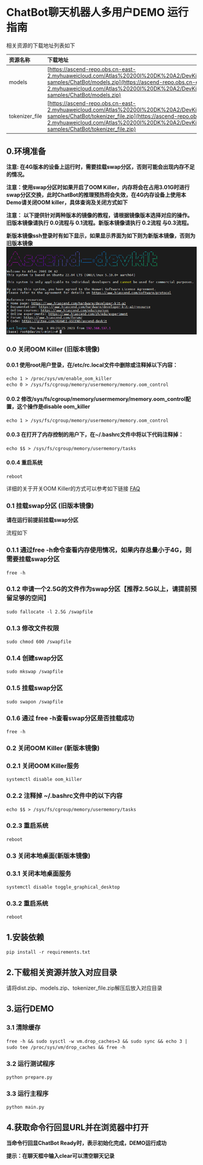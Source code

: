 # ChatBot聊天机器人多用户DEMO 运行指南

相关资源的下载地址列表如下

| 资源名称                    | 下载地址                                                                                                                                                                                                                                                                                                     |
|:------------------------|:---------------------------------------------------------------------------------------------------------------------------------------------------------------------------------------------------------------------------------------------------------------------------------------------------------|
| models                  | [https://ascend-repo.obs.cn-east-2.myhuaweicloud.com/Atlas%20200I%20DK%20A2/DevKit/samples/23.0.RC1/e2e-samples/ChatBot/models.zip](https://ascend-repo.obs.cn-east-2.myhuaweicloud.com/Atlas%20200I%20DK%20A2/DevKit/samples/23.0.RC1/e2e-samples/ChatBot/models.zip)                                   |
| tokenizer_file          | [https://ascend-repo.obs.cn-east-2.myhuaweicloud.com/Atlas%20200I%20DK%20A2/DevKit/samples/23.0.RC1/e2e-samples/ChatBot/tokenizer_file.zip](https://ascend-repo.obs.cn-east-2.myhuaweicloud.com/Atlas%20200I%20DK%20A2/DevKit/samples/23.0.RC1/e2e-samples/ChatBot/tokenizer_file.zip)                   |

## 0.环境准备

**注意: 在4G版本的设备上运行时，需要挂载swap分区，否则可能会出现内存不足的情况。**

**注意：使用swap分区时如果开启了OOM Killer，内存将会在占用3.01G时进行swap分区交换，此时ChatBot的推理预热将会失效，在4G内存设备上使用本Demo请关闭OOM
killer，具体查询及关闭方式如下**

**注意： 以下提供针对两种版本的镜像的教程，请根据镜像版本选择对应的操作。旧版本镜像请执行 0.0流程与 0.1流程。新版本镜像请执行
0.2流程 与0.3流程。**

**新版本镜像ssh登录时有如下显示，如果显示界面为如下则为新版本镜像，否则为旧版本镜像**
![新版本镜像登录图片](../../recourse/images/login_image.png)

### 0.0 关闭OOM Killer (旧版本镜像)

#### 0.0.1 使用root用户登录，在/etc/rc.local文件中删除或注释掉以下内容：

```shell 
echo 1 > /proc/sys/vm/enable_oom_killer
echo 0 > /sys/fs/cgroup/memory/usermemory/memory.oom_control
```

#### 0.0.2 修改/sys/fs/cgroup/memory/usermemory/memory.oom_control配置，这个操作是disable oom_killer

```shell
echo 1 > /sys/fs/cgroup/memory/usermemory/memory.oom_control
```

#### 0.0.3 在打开了内存控制的用户下，在~/.bashrc文件中将以下代码注释掉：

```shell
echo $$ > /sys/fs/cgroup/memory/usermemory/tasks
```

#### 0.0.4 重启系统

```shell
reboot
```

详细的关于开关OOM Killer的方式可以参考如下链接
[FAQ](https://gitee.com/HUAWEI-ASCEND/ascend-devkit/wikis/A200I%20DK%20A2/A200I%20DK%20A2%20%E9%95%9C%E5%83%8F%E7%89%B9%E6%AE%8A%E5%AE%9A%E5%88%B6%E6%93%8D%E4%BD%9C%E8%AF%B4%E6%98%8E)

### 0.1 挂载swap分区 (旧版本镜像)

**请在运行前提前挂载swap分区**

流程如下

### 0.1.1 通过free -h命令查看内存使用情况，如果内存总量小于4G，则需要挂载swap分区

```shell
free -h
```

### 0.1.2 申请一个2.5G的文件作为swap分区【推荐2.5G以上，请提前预留足够的空间】

```shell
sudo fallocate -l 2.5G /swapfile 
```

### 0.1.3 修改文件权限

```shell
sudo chmod 600 /swapfile
```

### 0.1.4 创建swap分区

```shell
sudo mkswap /swapfile
```

### 0.1.5 挂载swap分区

```shell
sudo swapon /swapfile
```

### 0.1.6 通过 free -h查看swap分区是否挂载成功

```shell
free -h
```

### 0.2 关闭OOM Killer (新版本镜像)

### 0.2.1 关闭OOM Killer服务

```shell
systemctl disable oom_killer
```

### 0.2.2 注释掉 ~/.bashrc文件中的以下内容

```shell
echo $$ > /sys/fs/cgroup/memory/usermemory/tasks
```

### 0.2.3 重启系统

```shell
reboot
```

### 0.3 关闭本地桌面(新版本镜像)

### 0.3.1 关闭本地桌面服务

```shell
systemctl disable toggle_graphical_desktop
```

### 0.3.2 重启系统

```shell
reboot
```

## 1.安装依赖

```shell
pip install -r requirements.txt
```

## 2.下载相关资源并放入对应目录

请将dist.zip、models.zip、tokenizer_file.zip解压后放入对应目录

## 3.运行DEMO

### 3.1 清除缓存

```shell
free -h && sudo sysctl -w vm.drop_caches=3 && sudo sync && echo 3 | sudo tee /proc/sys/vm/drop_caches && free -h
```

### 3.2 运行测试程序

```shell
python prepare.py
```

### 3.3 运行主程序

```shell
python main.py
```

## 4.获取命令行回显URL并在浏览器中打开

**当命令行回显ChatBot Ready时，表示初始化完成，DEMO运行成功**

**提示：在聊天框中输入clear可以清空聊天记录**

